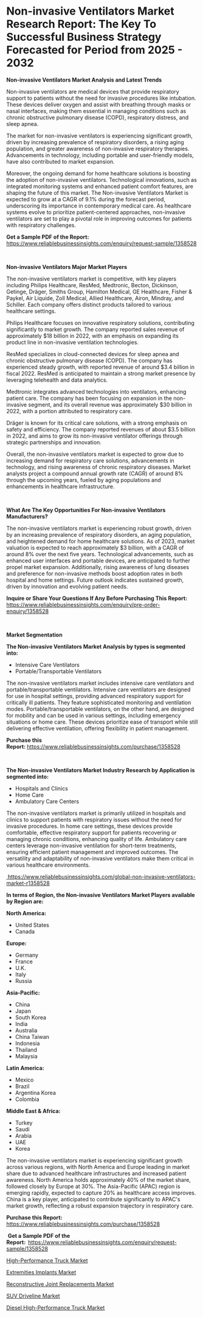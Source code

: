 <p><h1>Non-invasive Ventilators Market Research Report: The Key To Successful Business Strategy Forecasted for Period from 2025 - 2032</h1></p><p><strong>Non-invasive Ventilators Market Analysis and Latest Trends</strong></p>
<p><p>Non-invasive ventilators are medical devices that provide respiratory support to patients without the need for invasive procedures like intubation. These devices deliver oxygen and assist with breathing through masks or nasal interfaces, making them essential in managing conditions such as chronic obstructive pulmonary disease (COPD), respiratory distress, and sleep apnea. </p><p>The market for non-invasive ventilators is experiencing significant growth, driven by increasing prevalence of respiratory disorders, a rising aging population, and greater awareness of non-invasive respiratory therapies. Advancements in technology, including portable and user-friendly models, have also contributed to market expansion. </p><p>Moreover, the ongoing demand for home healthcare solutions is boosting the adoption of non-invasive ventilators. Technological innovations, such as integrated monitoring systems and enhanced patient comfort features, are shaping the future of this market. The Non-invasive Ventilators Market is expected to grow at a CAGR of 9.1% during the forecast period, underscoring its importance in contemporary medical care. As healthcare systems evolve to prioritize patient-centered approaches, non-invasive ventilators are set to play a pivotal role in improving outcomes for patients with respiratory challenges.</p></p>
<p><strong>Get a Sample PDF of the Report:&nbsp;</strong> <a href="https://www.reliablebusinessinsights.com/enquiry/request-sample/1358528?utm_campaign=101&utm_medium=2&utm_source=Github&utm_content=ia&utm_term=22032025&utm_id=non-invasive-ventilators">https://www.reliablebusinessinsights.com/enquiry/request-sample/1358528</a></p>
<p>&nbsp;</p>
<p><strong>Non-invasive Ventilators Major Market Players</strong></p>
<p><p>The non-invasive ventilators market is competitive, with key players including Philips Healthcare, ResMed, Medtronic, Becton, Dickinson, Getinge, Dräger, Smiths Group, Hamilton Medical, GE Healthcare, Fisher & Paykel, Air Liquide, Zoll Medical, Allied Healthcare, Airon, Mindray, and Schiller. Each company offers distinct products tailored to various healthcare settings.</p><p>Philips Healthcare focuses on innovative respiratory solutions, contributing significantly to market growth. The company reported sales revenue of approximately $18 billion in 2022, with an emphasis on expanding its product line in non-invasive ventilation technologies.</p><p>ResMed specializes in cloud-connected devices for sleep apnea and chronic obstructive pulmonary disease (COPD). The company has experienced steady growth, with reported revenue of around $3.4 billion in fiscal 2022. ResMed is anticipated to maintain a strong market presence by leveraging telehealth and data analytics.</p><p>Medtronic integrates advanced technologies into ventilators, enhancing patient care. The company has been focusing on expansion in the non-invasive segment, and its overall revenue was approximately $30 billion in 2022, with a portion attributed to respiratory care.</p><p>Dräger is known for its critical care solutions, with a strong emphasis on safety and efficiency. The company reported revenues of about $3.5 billion in 2022, and aims to grow its non-invasive ventilator offerings through strategic partnerships and innovation.</p><p>Overall, the non-invasive ventilators market is expected to grow due to increasing demand for respiratory care solutions, advancements in technology, and rising awareness of chronic respiratory diseases. Market analysts project a compound annual growth rate (CAGR) of around 8% through the upcoming years, fueled by aging populations and enhancements in healthcare infrastructure.</p></p>
<p>&nbsp;</p>
<p><strong>What Are The Key Opportunities For Non-invasive Ventilators Manufacturers?</strong></p>
<p><p>The non-invasive ventilators market is experiencing robust growth, driven by an increasing prevalence of respiratory disorders, an aging population, and heightened demand for home healthcare solutions. As of 2023, market valuation is expected to reach approximately $3 billion, with a CAGR of around 8% over the next five years. Technological advancements, such as enhanced user interfaces and portable devices, are anticipated to further propel market expansion. Additionally, rising awareness of lung diseases and preference for non-invasive methods boost adoption rates in both hospital and home settings. Future outlook indicates sustained growth, driven by innovation and evolving patient needs.</p></p>
<p><strong>Inquire or Share Your Questions If Any Before Purchasing This Report:</strong> <a href="https://www.reliablebusinessinsights.com/enquiry/pre-order-enquiry/1358528?utm_campaign=101&utm_medium=2&utm_source=Github&utm_content=ia&utm_term=22032025&utm_id=non-invasive-ventilators">https://www.reliablebusinessinsights.com/enquiry/pre-order-enquiry/1358528</a></p>
<p>&nbsp;</p>
<p><strong>Market Segmentation</strong></p>
<p><strong>The Non-invasive Ventilators Market Analysis by types is segmented into:</strong></p>
<p><ul><li>Intensive Care Ventilators</li><li>Portable/Transportable Ventilators</li></ul></p>
<p><p>The non-invasive ventilators market includes intensive care ventilators and portable/transportable ventilators. Intensive care ventilators are designed for use in hospital settings, providing advanced respiratory support for critically ill patients. They feature sophisticated monitoring and ventilation modes. Portable/transportable ventilators, on the other hand, are designed for mobility and can be used in various settings, including emergency situations or home care. These devices prioritize ease of transport while still delivering effective ventilation, offering flexibility in patient management.</p></p>
<p><strong>Purchase this Report:&nbsp;</strong><a href="https://www.reliablebusinessinsights.com/purchase/1358528?utm_campaign=101&utm_medium=2&utm_source=Github&utm_content=ia&utm_term=22032025&utm_id=non-invasive-ventilators">https://www.reliablebusinessinsights.com/purchase/1358528</a></p>
<p>&nbsp;</p>
<p><strong>The Non-invasive Ventilators Market Industry Research by Application is segmented into:</strong></p>
<p><ul><li>Hospitals and Clinics</li><li>Home Care</li><li>Ambulatory Care Centers</li></ul></p>
<p><p>The non-invasive ventilators market is primarily utilized in hospitals and clinics to support patients with respiratory issues without the need for invasive procedures. In home care settings, these devices provide comfortable, effective respiratory support for patients recovering or managing chronic conditions, enhancing quality of life. Ambulatory care centers leverage non-invasive ventilation for short-term treatments, ensuring efficient patient management and improved outcomes. The versatility and adaptability of non-invasive ventilators make them critical in various healthcare environments.</p></p>
<p><a href="https://www.reliablebusinessinsights.com/global-non-invasive-ventilators-market-r1358528?utm_campaign=101&utm_medium=2&utm_source=Github&utm_content=ia&utm_term=22032025&utm_id=non-invasive-ventilators">&nbsp;https://www.reliablebusinessinsights.com/global-non-invasive-ventilators-market-r1358528</a></p>
<p><strong>In terms of Region, the Non-invasive Ventilators Market Players available by Region are:</strong></p>
<p>
    <p> <strong> North America: </strong>
        <ul>
            <li>United States</li>
            <li>Canada</li>
        </ul>
        </p> 
    <p> <strong> Europe: </strong>
        <ul>
            <li>Germany</li>
            <li>France</li>
            <li>U.K.</li>
            <li>Italy</li>
            <li>Russia</li>
        </ul>
        </p> 
    <p> <strong> Asia-Pacific: </strong>
        <ul>
            <li>China</li>
            <li>Japan</li>
            <li>South Korea</li>
            <li>India</li>
            <li>Australia</li>
            <li>China Taiwan</li>
            <li>Indonesia</li>
            <li>Thailand</li>
            <li>Malaysia</li>
        </ul>
        </p> 
    <p> <strong> Latin America: </strong>
        <ul>
            <li>Mexico</li>
            <li>Brazil</li>
            <li>Argentina Korea</li>
            <li>Colombia</li>
        </ul>
        </p> 
    <p> <strong> Middle East & Africa: </strong>
        <ul>
            <li>Turkey</li>
            <li>Saudi</li>
            <li>Arabia</li>
            <li>UAE</li>
            <li>Korea</li>
        </ul>
    </p>
    </p>
<p><p>The non-invasive ventilators market is experiencing significant growth across various regions, with North America and Europe leading in market share due to advanced healthcare infrastructures and increased patient awareness. North America holds approximately 40% of the market share, followed closely by Europe at 30%. The Asia-Pacific (APAC) region is emerging rapidly, expected to capture 20% as healthcare access improves. China is a key player, anticipated to contribute significantly to APAC's market growth, reflecting a robust expansion trajectory in respiratory care.</p></p>
<p><strong>Purchase this Report: </strong><a href="https://www.reliablebusinessinsights.com/purchase/1358528?utm_campaign=101&utm_medium=2&utm_source=Github&utm_content=ia&utm_term=22032025&utm_id=non-invasive-ventilators">https://www.reliablebusinessinsights.com/purchase/1358528</a></p>
<p>&nbsp;<strong>Get a Sample PDF of the Report:&nbsp;&nbsp;</strong><a href="https://www.reliablebusinessinsights.com/enquiry/request-sample/1358528?utm_campaign=101&utm_medium=2&utm_source=Github&utm_content=ia&utm_term=22032025&utm_id=non-invasive-ventilators">https://www.reliablebusinessinsights.com/enquiry/request-sample/1358528</a></p>
<p><strong></strong></p>
<p><p><a href="https://github.com/saimntamiki/Market-Research-Report-List-1/blob/main/high-performance-truck-market.md?utm_campaign=101&utm_medium=2&utm_source=Github&utm_content=ia&utm_term=22032025&utm_id=non-invasive-ventilators">High-Performance Truck Market</a></p><p><a href="https://github.com/zymerivarrik6/Market-Research-Report-List-1/blob/main/extremities-implants-market.md?utm_campaign=101&utm_medium=2&utm_source=Github&utm_content=ia&utm_term=22032025&utm_id=non-invasive-ventilators">Extremities Implants Market</a></p><p><a href="https://github.com/djihencygnel74/Market-Research-Report-List-1/blob/main/reconstructive-joint-replacements-market.md?utm_campaign=101&utm_medium=2&utm_source=Github&utm_content=ia&utm_term=22032025&utm_id=non-invasive-ventilators">Reconstructive Joint Replacements Market</a></p><p><a href="https://github.com/messonmengen75/Market-Research-Report-List-1/blob/main/suv-driveline-market.md?utm_campaign=101&utm_medium=2&utm_source=Github&utm_content=ia&utm_term=22032025&utm_id=non-invasive-ventilators">SUV Driveline Market</a></p><p><a href="https://github.com/bocksovers0r/Market-Research-Report-List-1/blob/main/diesel-high-performance-truck-market.md?utm_campaign=101&utm_medium=2&utm_source=Github&utm_content=ia&utm_term=22032025&utm_id=non-invasive-ventilators">Diesel High-Performance Truck Market</a></p></p>